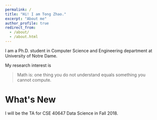 ```yaml
---
permalink: /
title: "Hi! I am Tong Zhao."
excerpt: "About me"
author_profile: true
redirect_from: 
  - /about/
  - /about.html
---
```


I am a Ph.D. student in Computer Science and Engineering department at University of Notre Dame.

My research interest is 

> Math is: one thing you do not understand equals something you cannot compute.

What's New
======
I will be the TA for CSE 40647 Data Science in Fall 2018.

